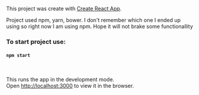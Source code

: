 This project was create with [Create React App](https://github.com/facebook/create-react-app).

Project used npm, yarn, bower. I don't remember which one I ended up using so right now I am using npm. Hope it will not brake some functionallity



### To start project use:

#### `npm start`

<br>

This runs the app in the development mode.<br />
Open [http://localhost:3000](http://localhost:3000) to view it in the browser.